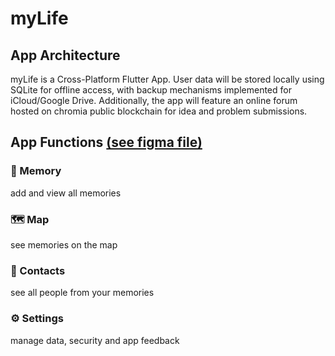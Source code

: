 # myLife
## App Architecture
myLife is a Cross-Platform Flutter App. User data will be stored locally using SQLite for offline access, with backup mechanisms implemented for iCloud/Google Drive. Additionally, the app will feature an online forum hosted on chromia public blockchain for idea and problem submissions.

## App Functions [(see figma file)](https://www.figma.com/design/DQp9RG2Fa6XXsVH0h1D26m/myLife?node-id=0%3A1&t=Q4GJVzFWpUyhciF1-1)
### 📔 Memory
add and view all memories
### 🗺️ Map
see memories on the map
### 👤 Contacts
see all people from your memories
### ⚙️ Settings
manage data, security and app feedback
